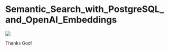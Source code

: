 # Semantic_Search_with_PostgreSQL_and_OpenAI_Embeddings


![](https://miro.medium.com/v2/resize:fit:828/format:webp/1*EkVeAPE7L61shXx878o3Gw.png)









Thanks God!